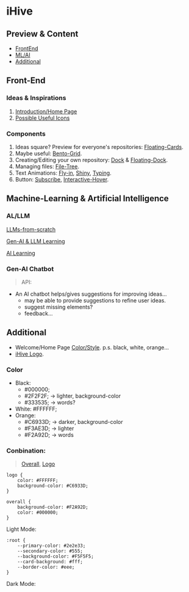 # iHive

## Preview & Content
- [FrontEnd](#front-end)
- [ML/AI](#machine-learning--artificial-intelligence)
- [Additional](#additional)


## Front-End

### Ideas & Inspirations
1. [Introduction/Home Page](https://www.whitelabeliq.com/)
2. [Possible Useful Icons](https://www.uicons.com/icons-round?weight=medium)

### Components
1. Ideas square? Preview for everyone's repositories: [Floating-Cards](https://magicui.design/docs/components/marquee).
2. Maybe useful: [Bento-Grid](https://magicui.design/docs/components/bento-grid).
3. Creating/Editing your own repository: [Dock](https://magicui.design/docs/components/dock) & [Floating-Dock](https://ui.aceternity.com/components/floating-dock).
4. Managing files: [File-Tree](https://magicui.design/docs/components/file-tree).
5. Text Animations: [Fly-in](https://magicui.design/docs/components/text-animate), [Shiny](https://magicui.design/docs/components/animated-shiny-text), [Typing](https://magicui.design/docs/components/typing-animation).
6. Button: [Subscribe](https://magicui.design/docs/components/animated-subscribe-button), [Interactive-Hover](https://magicui.design/docs/components/interactive-hover-button).



## Machine-Learning & Artificial Intelligence

### AL/LLM
[LLMs-from-scratch](https://github.com/rasbt/LLMs-from-scratch)

[Gen-AI & LLM Learning](https://www.nvidia.com/en-us/learn/learning-path/generative-ai-llm/?ncid=ref-inpa-317254&deeplink=courses--4#courses-item-7757ba5d77)

[AI Learning](https://www.nvidia.com/en-us/learn/ai-learning-essentials/?ncid=ref-inpa-719993)

### Gen-AI Chatbot
> API: []()

- An AI chatbot helps/gives suggestions for improving ideas... 
    - may be able to provide suggestions to refine user ideas. 
    - suggest missing elements?
    - feedback...


## Additional
- Welcome/Home Page [Color/Style](https://pin.it/7psqTW84U). 
p.s. black, white, orange...
- [iHive Logo](https://pin.it/7tnCj3e34).

### Color
- Black: 
    - #000000;
    - #2F2F2F;  -> lighter, background-color
    - #333535;  -> words?
- White: #FFFFFF;
- Orange: 
    - #C6933D;  -> darker, background-color
    - #F3AE3D;  -> lighter
    - #F2A92D;  -> words

### Conbination:
> [Overall](https://pin.it/3uVu6Afb5), [Logo](https://pin.it/3uVu6Afb5)

```
logo {
    color: #FFFFFF;
    background-color: #C6933D;
}

overall {
    background-color: #F2A92D;
    color: #000000;
}
```

Light Mode:
```
:root {
    --primary-color: #2e2e33;
    --secondary-color: #555;
    --background-color: #F5F5F5;
    --card-background: #fff;
    --border-color: #eee;
}
```

Dark Mode:
